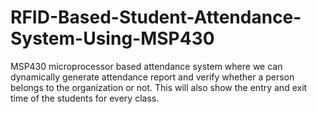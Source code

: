 # RFID-Based-Student-Attendance-System-Using-MSP430
MSP430 microprocessor based attendance system where we can dynamically generate attendance report and verify whether a person belongs to the organization or not. This will also show the entry and exit time of the students for every class.
